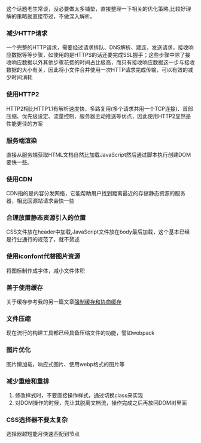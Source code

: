 这个话题老生常谈，没必要做太多铺垫，直接整理一下相关的优化策略,比较好理解的策略就直接带过，不做深入解析。
### 减少HTTP请求

一个完整的HTTP请求，需要经过请求排队、DNS解析、建连，发送请求，接收响应数据等等步骤，如使用的是HTTPS的话还要完成SSL握手；这些步骤中除了接收响应数据以外其他步骤花费的时间占比极高，而只有接收响应数据这一步与接收数据的大小有关，因此将小文件合并使用一次HTTP请求完成传输，可以有效的减少时间消耗

### 使用HTTP2

HTTP2相比HTTP1.1有解析速度快，多路复用(多个请求共用一个TCP连接)、首部压缩、优先级设定、流量控制、服务器主动推送等优点，因此使用HTTP2显然是性能更佳的方案

### 服务端渲染

直接从服务端获取HTML文档自然比加载JavaScript然后通过脚本执行创建DOM要快一些。

### 使用CDN

CDN指的是内容分发网络，它能帮助用户找到距离最近的存储静态资源的服务器，相比回源站请求会快一些

### 合理放置静态资源引入的位置

CSS文件放在header中加载,JavaScript文件放在body最后加载，这个基本已经是行业通行的规范了，就不赘述

### 使用iconfont代替图片资源

将图标制作成字体，减小文件体积

### 善于使用缓存

关于缓存参考我的另一篇文章[强制缓存和协商缓存](./../browser/强制缓存和协商缓存.md)

### 文件压缩

现在流行的构建工具都已经具备压缩文件的功能，譬如webpack

### 图片优化

图片懒加载，响应式图片、使用webp格式的图片等

### 减少重绘和重排

1. 修改样式时，不要直接操作样式，通过切换class来实现
2. 对DOM操作的时候，先让其脱离文档流，操作完成之后再放回DOM树里面

### CSS选择器不要太复杂
选择器越短能月快速匹配到节点
